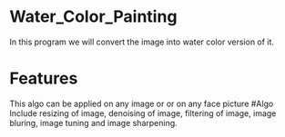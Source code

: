 # Water_Color_Painting

In this program we will convert the image into water color version
of it.
# Features
 This algo can be applied on any image or or on any face picture
 #Algo Include resizing of image, denoising of image, filtering of image, image bluring, image tuning and image sharpening.
